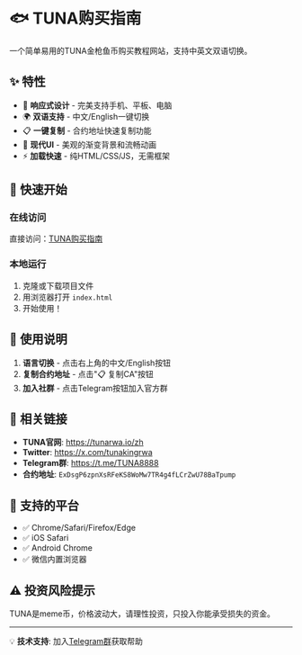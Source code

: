 # 🐟 TUNA购买指南

一个简单易用的TUNA金枪鱼币购买教程网站，支持中英文双语切换。

## ✨ 特性

- 📱 **响应式设计** - 完美支持手机、平板、电脑
- 🌍 **双语支持** - 中文/English一键切换
- 📋 **一键复制** - 合约地址快速复制功能
- 🎨 **现代UI** - 美观的渐变背景和流畅动画
- ⚡ **加载快速** - 纯HTML/CSS/JS，无需框架

## 🚀 快速开始

### 在线访问

直接访问：[TUNA购买指南](你的部署链接)

### 本地运行

1. 克隆或下载项目文件
2. 用浏览器打开 `index.html`
3. 开始使用！

## 📖 使用说明

1. **语言切换** - 点击右上角的中文/English按钮
2. **复制合约地址** - 点击"📋 复制CA"按钮
3. **加入社群** - 点击Telegram按钮加入官方群

## 🔗 相关链接

- **TUNA官网**: https://tunarwa.io/zh
- **Twitter**: https://x.com/tunakingrwa
- **Telegram群**: https://t.me/TUNA8888
- **合约地址**: `ExDsgP6zpnXsRFeKS8WoMw7TR4g4fLCrZwU78BaTpump`

## 📱 支持的平台

- ✅ Chrome/Safari/Firefox/Edge
- ✅ iOS Safari
- ✅ Android Chrome
- ✅ 微信内置浏览器

## ⚠️ 投资风险提示

TUNA是meme币，价格波动大，请理性投资，只投入你能承受损失的资金。

---

💡 **技术支持**: 加入[Telegram群](https://t.me/TUNA8888)获取帮助 